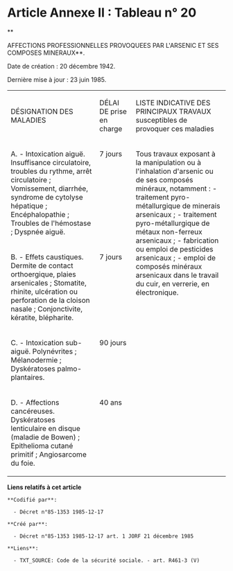 # Article Annexe II : Tableau n° 20

**

AFFECTIONS PROFESSIONNELLES PROVOQUEES PAR L'ARSENIC ET SES COMPOSES MINERAUX**.

Date de création : 20 décembre 1942. 

Dernière mise à jour : 23 juin 1985. 

<table>
  <tbody>
    <tr>
      <td width="242">

DÉSIGNATION DES MALADIES

</td>
      <td width="81">

DÉLAI DE prise en charge

</td>
      <td width="282">

LISTE INDICATIVE DES PRINCIPAUX TRAVAUX susceptibles de provoquer ces maladies

</td>
    </tr>
    <tr>
      <td width="242" valign="top">

A. - Intoxication aiguë. Insuffisance circulatoire, troubles du rythme, arrêt circulatoire ; Vomissement, diarrhée, syndrome
de cytolyse hépatique ; Encéphalopathie ; Troubles de l'hémostase ; Dyspnée aiguë.

</td>
      <td valign="top" width="81">

7 jours

</td>
      <td valign="top" width="282" rowspan="4">

Tous travaux exposant à la manipulation ou à l'inhalation d'arsenic ou de ses composés minéraux, notamment : - traitement
pyro-métallurgique de minerais arsenicaux ; - traitement pyro-métallurgique de métaux non-ferreux arsenicaux ; - fabrication
ou emploi de pesticides arsenicaux ; - emploi de composés minéraux arsenicaux dans le travail du cuir, en verrerie, en
électronique.

</td>
    </tr>
    <tr>
      <td valign="top" width="242">

B. - Effets caustiques. Dermite de contact orthoergique, plaies arsenicales ; Stomatite, rhinite, ulcération ou perforation
de la cloison nasale ; Conjonctivite, kératite, blépharite.

</td>
      <td valign="top" width="81">

7 jours

</td>
    </tr>
    <tr>
      <td width="242" valign="top">

C. - Intoxication sub-aiguë. Polynévrites ; Mélanodermie ; Dyskératoses palmo-plantaires.

</td>
      <td width="81" valign="top">

90 jours

</td>
    </tr>
    <tr>
      <td width="242" valign="top">

D. - Affections cancéreuses. Dyskératoses lenticulaire en disque (maladie de Bowen) ; Epithelioma cutané primitif ;
Angiosarcome du foie.

</td>
      <td width="81" valign="top">

40 ans

</td>
    </tr>
  </tbody>
</table>

**Liens relatifs à cet article**

	**Codifié par**:

	  - Décret n°85-1353 1985-12-17

	**Créé par**:

	  - Décret n°85-1353 1985-12-17 art. 1 JORF 21 décembre 1985

	**Liens**:

	  - TXT_SOURCE: Code de la sécurité sociale. - art. R461-3 (V)
